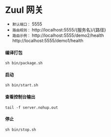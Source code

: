 # Zuul 网关

- `默认端口：` 5555
- `路由规则：` http://localhost:5555/{服务名}/{路径}
- `路由示例：` http://localhost:5555/demo2/health http://localhost:5555/demo1/health

#### 编译打包

```shell
sh bin/package.sh
```

#### 启动

```shell
sh bin/start.sh
```

#### 查看控制台输出

```shell
tail -f server.nohup.out
```

#### 停止

```shell
sh bin/stop.sh
```
